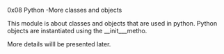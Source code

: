 0x08 Python -More classes and objects

This module is about classes and objects that are used in python. 
Python objects are instantiated using the __init___metho. 

More details willl be presented later.
